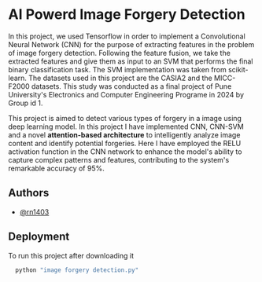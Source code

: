 
# AI Powerd Image Forgery Detection

In this project, we used Tensorflow in order to implement a Convolutional Neural Network (CNN) for the purpose of extracting features in the problem of image forgery detection. Following the feature fusion, we take the extracted features and give them as input to an SVM that performs the final binary classification task. The SVM implementation was taken from scikit-learn. The datasets used in this project are the CASIA2 and the MICC-F2000 datasets. This study was conducted as a final project of Pune University's Electronics and Computer Engineering Programe in 2024 by Group id 1.

This project is aimed to detect various types of forgery in a image using deep learning model.
In this project I have implemented CNN, CNN-SVM and a novel **attention-based architecture** to intelligently analyze image content and identify potential forgeries. 
Here I have employed the RELU activation function in the CNN network to enhance the model's ability to capture complex patterns and features, contributing to the system's remarkable accuracy of 95%. 
## Authors

- [@rn1403](https://github.com/rn1403/)


## Deployment

To run this project after downloading it

```bash
  python "image forgery detection.py"
```

